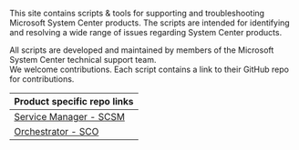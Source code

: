 This site contains scripts & tools for supporting and troubleshooting Microsoft System Center products. The scripts are intended for identifying and resolving a wide range of issues regarding System Center products. 

All scripts are developed and maintained by members of the Microsoft System Center technical support team.  
We welcome contributions. Each script contains a link to their GitHub repo for contributions.

| Product specific repo links |   
| :------------------------ | 
| [Service Manager - SCSM](https://github.com/microsoft/CSS-SystemCenter-ServiceManager) |
| [Orchestrator - SCO](https://github.com/microsoft/CSS-SystemCenter-Orchestrator)  | 

